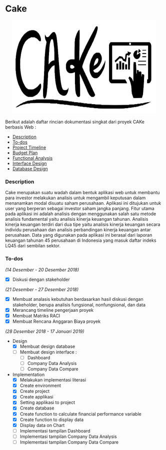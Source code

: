 # Cake

<p align="center">
  <img width="460" height="300" src="https://github.com/SMTI-08/cake-web-app/blob/master/static/image/cake.png">
</p>

Berikut adalah daftar rincian dokumentasi singkat dari proyek CAKe berbasis Web :
<ul>
  <li><a href=#description>Description</a></li>
  <li><a href=#todo>To-dos</a></li>
  <li><a href=#project_timeline>Project Timeline</a></li>
  <li><a href=#budget_plan>Budget Plan</a></li>
  <li><a href=#functional_analysis>Functional Analysis</a></li>
  <li><a href=#interface_design>Interface Design</a></li>
  <li><a href=#database_design>Database Design</a></li>
</ul>  

<h3 id="description">Description</h3>
<p>Cake merupakan suatu wadah dalam bentuk aplikasi web untuk membantu para investor melakukan analisis untuk mengambil keputusan dalam menanamkan modal disuatu saham perusahaan. Aplikasi ini ditujukan untuk user yang berperan sebagai investor saham jangka panjang. Fitur utama pada aplikasi ini adalah analisis dengan menggunakan salah satu metode analisis fundamental yaitu analisis kinerja keuangan tahunan. Analisis kinerja keuangan terdiri dari dua tipe yaitu analisis kinerja keuangan secara individu perusahaan dan analisis perbandingan kinerja keuangan antar perusahaan. Data yang digunakan pada aplikasi ini berasal dari laporan keuangan tahunan 45 perusahaan di Indonesia yang masuk daftar indeks LQ45 dari sembilan sektor.</p>

<h3 id="todo">To-dos</h3>

*(14 Desember - 20 Desember 2018)*
- [x] Diskusi dengan stakeholder

*(21 Desember - 27 Desember 2018)*
- [x] Membuat analasis kebutuhan berdasarkan hasil diskusi dengan stakeholder, berupa analisis fungsional, nonfungsional, dan data
- [x] Merancang timeline pengerjaan proyek
- [x] Membuat Matriks RACI
- [x] Membuat Rencana Anggaran Biaya proyek

*(28 Desember 2018 - 17 Januari 2019)*
- Design
  - [x] Membuat design database
  - [ ] Membuat design interface :
    - [ ] Dashboard
    - [ ] Company Data Analysis
    - [ ] Company Data Compare

- Implementation
  - [x] Melakukan implementasi literasi
  - [x] Create environment
  - [x] Create project
  - [x] Create applikasi
  - [x] Setting applikasi to project
  - [x] Create database
  - [x] Create function to calculate financial performance variable
  - [x] Create function to display data
  - [x] Display data on Chart
  - [ ] Implementasi tampilan Dashboard
  - [ ] Implementasi tampilan Company Data Analysis
  - [ ] Implementasi tampilan Company Data Compare
